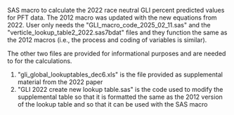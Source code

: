 SAS macro to calculate the 2022 race neutral GLI percent predicted values for PFT data. The 2012 macro was updated with the new equations from 2022. 
User only needs the "GLI_macro_code_2025_02_11.sas" and the "verticle_lookup_table2_2022.sas7bdat" files and they function the same as the 2012 macros (i.e., the process and coding of variables is similar).

The other two files are provided for informational purposes and are needed to for the calculations. 
1. "gli_global_lookuptables_dec6.xls" is the file provided as supplemental material from the 2022 paper
2. "GLI 2022 create new lookup table.sas" is the code used to modify the supplemental table so that it is formatted the same as the 2012 version of the lookup table and so that it can be used with the SAS macro

